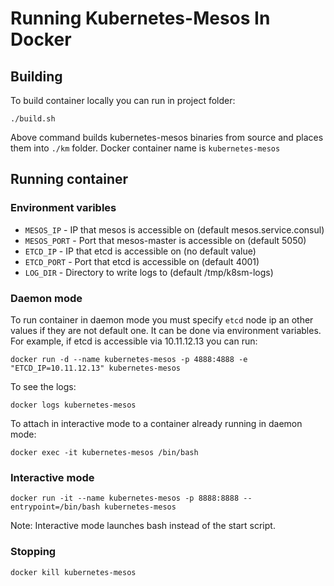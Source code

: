 # Running Kubernetes-Mesos In Docker

## Building
To build container locally you can run in project folder:
```
./build.sh
```
Above command builds kubernetes-mesos binaries from source and places them into `./km` folder.
Docker container name is `kubernetes-mesos`

## Running container

### Environment varibles

- `MESOS_IP` - IP that mesos is accessible on (default mesos.service.consul)
- `MESOS_PORT` - Port that mesos-master is accessible on (default 5050)
- `ETCD_IP` - IP that etcd is accessible on (no default value)
- `ETCD_PORT` - Port that etcd is accessible on (default 4001)
- `LOG_DIR` - Directory to write logs to (default /tmp/k8sm-logs)

### Daemon mode
To run container in daemon mode you must specify `etcd` node ip an other values if they are not default one. It can be done via environment variables.
For example, if etcd is accessible via 10.11.12.13 you can run:
```
docker run -d --name kubernetes-mesos -p 4888:4888 -e "ETCD_IP=10.11.12.13" kubernetes-mesos
```

To see the logs:
```
docker logs kubernetes-mesos
```

To attach in interactive mode to a container already running in daemon mode:

```
docker exec -it kubernetes-mesos /bin/bash
```

### Interactive mode

```
docker run -it --name kubernetes-mesos -p 8888:8888 --entrypoint=/bin/bash kubernetes-mesos
```

Note: Interactive mode launches bash instead of the start script.

### Stopping

```
docker kill kubernetes-mesos
```

